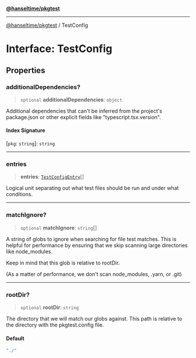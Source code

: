 [**@hanseltime/pkgtest**](../README.md)

***

[@hanseltime/pkgtest](../README.md) / TestConfig

# Interface: TestConfig

## Properties

### additionalDependencies?

> `optional` **additionalDependencies**: `object`

Additional dependencies that can't be inferred from the project's package.json
or other explicit fields like "typescript.tsx.version".

#### Index Signature

\[`pkg`: `string`\]: `string`

***

### entries

> **entries**: [`TestConfigEntry`](TestConfigEntry.md)[]

Logical unit separating out what test files should be run and under what conditions.

***

### matchIgnore?

> `optional` **matchIgnore**: `string`[]

A string of globs to ignore when searching for file test matches.  This is helpful for performance by ensuring that we skip scanning large
directories like node_modules.

Keep in mind that this glob is relative to rootDir.

(As a matter of performance, we don't scan node_modules, .yarn, or .git)

***

### rootDir?

> `optional` **rootDir**: `string`

The directory that we will match our globs against.  This path is relative to the directory with the pkgtest.config file.

#### Default

```ts
"./"
```
